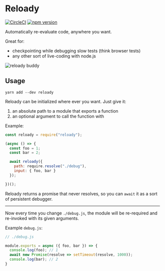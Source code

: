 # Reloady
[![CircleCI](https://circleci.com/gh/sleexyz/reloady.svg?style=svg)](https://circleci.com/gh/sleexyz/reloady)
[![npm version](https://img.shields.io/npm/v/reloady.svg?style=flat-square)](https://www.npmjs.com/package/reloady)


Automatically re-evaluate code, anywhere you want.

Great for:
- checkpointing while debugging slow tests (think browser tests)
- any other sort of live-coding with node.js

![reloady buddy](https://user-images.githubusercontent.com/1505617/35489842-be91bb66-0468-11e8-88e8-babe130ac3a2.png)

## Usage

```
yarn add --dev reloady
```

Reloady can be initialized where ever you want. Just give it:

1. an absolute path to a module that exports a function
2. an optional argument to call the function with

Example:
```js
const reloady = require("reloady");

(async () => {
  const foo = 1;
  const bar = 2;

  await reloady({
    path: require.resolve("./debug"),
    input: { foo, bar }
  });

})();
```

Reloady returns a promise that never resolves, so you can `await` it as a sort of persistent debugger.

---

Now every time you change `./debug.js`, the module will be re-required and re-invoked with its given arguments.

Example `debug.js`:
```js
// ./debug.js

module.exports = async ({ foo, bar }) => {
  console.log(foo); // 1
  await new Promise(resolve => setTimeout(resolve, 1000));
  console.log(bar); // 2
}
```
